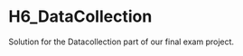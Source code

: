 H6_DataCollection
=================

Solution for the Datacollection part of our final exam project.
